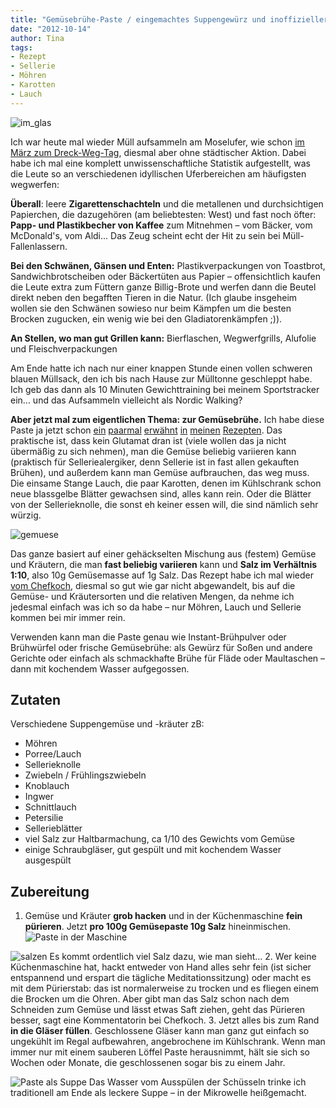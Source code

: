 ```yaml
---
title: "Gemüsebrühe-Paste / eingemachtes Suppengewürz und inoffizieller Dreckwegtag"
date: "2012-10-14" 
author: Tina
tags:
- Rezept
- Sellerie
- Möhren
- Karotten
- Lauch
---
```


![im_glas](images/im_glas.jpg)

Ich war heute mal wieder Müll aufsammeln am Moselufer, wie schon [im März zum Dreck-Weg-Tag](/posts/2012/03/dreck-weg-2/ "Dreck weg 2"), diesmal aber ohne städtischer Aktion. Dabei habe ich mal eine komplett unwissenschaftliche Statistik aufgestellt, was die Leute so an verschiedenen idyllischen Uferbereichen am häufigsten wegwerfen:

**Überall**: leere **Zigarettenschachteln** und die metallenen und durchsichtigen Papierchen, die dazugehören (am beliebtesten: West) und fast noch öfter: **Papp- und Plastikbecher von Kaffee** zum Mitnehmen – vom Bäcker, vom McDonald's, vom Aldi... Das Zeug scheint echt der Hit zu sein bei Müll-Fallenlassern.

**Bei den Schwänen, Gänsen und Enten:** Plastikverpackungen von Toastbrot, Sandwichbrotscheiben oder Bäckertüten aus Papier – offensichtlich kaufen die Leute extra zum Füttern ganze Billig-Brote und werfen dann die Beutel direkt neben den begafften Tieren in die Natur. (Ich glaube insgeheim wollen sie den Schwänen sowieso nur beim Kämpfen um die besten Brocken zugucken, ein wenig wie bei den Gladiatorenkämpfen ;)).

**An Stellen, wo man gut Grillen kann:** Bierflaschen, Wegwerfgrills, Alufolie und Fleischverpackungen

Am Ende hatte ich nach nur einer knappen Stunde einen vollen schweren blauen Müllsack, den ich bis nach Hause zur Mülltonne geschleppt habe. Ich geb das dann als 10 Minuten Gewichttraining bei meinem Sportstracker ein... und das Aufsammeln vielleicht als Nordic Walking?

**Aber jetzt mal zum eigentlichen Thema: zur Gemüsebrühe.** Ich habe diese Paste ja jetzt schon [ein](/posts/2012/08/09/gebratener-brokkoli-mit-altromischem-moretum-dipp/) [paarmal](/posts/2012/04/fenchelbolognese/) [erwähnt](/posts/2012/04/2grune-buchstabensuppe/) [in](/posts/2012/07/brokkoli-honig-tofu-mit-reis/) [meinen](/posts/2012/07/vegetarischer-gulasch-mit-seitan-oder-extrudierten-sojaproteinwurfeln/) [Rezepten](/posts/2012/07/brokkolisuppe-mit-kase-und-geriebenen-kartoffeln/). Das praktische ist, dass kein Glutamat dran ist (viele wollen das ja nicht übermäßig zu sich nehmen), man die Gemüse beliebig variieren kann (praktisch für Selleriealergiker, denn Sellerie ist in fast allen gekauften Brühen), und außerdem kann man Gemüse aufbrauchen, das weg muss. Die einsame Stange Lauch, die paar Karotten, denen im Kühlschrank schon neue blassgelbe Blätter gewachsen sind, alles kann rein. Oder die Blätter von der Sellerieknolle, die sonst eh keiner essen will, die sind nämlich sehr würzig.

![gemuese](images/gemuese.jpg)

Das ganze basiert auf einer gehäckselten Mischung aus (festem) Gemüse und Kräutern, die man **fast beliebig variieren** kann und **Salz im Verhältnis 1:10**, also 10g Gemüsemasse auf 1g Salz. Das Rezept habe ich mal wieder [vom Chefkoch](http://www.chefkoch.de/rezepte/1234331228376365/1-A-Suppengewuerz.html "1-A-Suppengewürz bei Chefkoch"), diesmal so gut wie gar nicht abgewandelt, bis auf die Gemüse- und Kräutersorten und die relativen Mengen, da nehme ich jedesmal einfach was ich so da habe – nur Möhren, Lauch und Sellerie kommen bei mir immer rein.

Verwenden kann man die Paste genau wie Instant-Brühpulver oder Brühwürfel oder frische Gemüsebrühe: als Gewürz für Soßen und andere Gerichte oder einfach als schmackhafte Brühe für Fläde oder Maultaschen – dann mit kochendem Wasser aufgegossen.

## Zutaten

Verschiedene Suppengemüse und -kräuter zB:

- Möhren
- Porree/Lauch
- Sellerieknolle
- Zwiebeln / Frühlingszwiebeln
- Knoblauch
- Ingwer
- Schnittlauch
- Petersilie
- Sellerieblätter
- viel Salz zur Haltbarmachung, ca 1/10 des Gewichts vom Gemüse
- einige Schraubgläser, gut gespült und mit kochendem Wasser ausgespült

## Zubereitung

1. Gemüse und Kräuter **grob hacken** und in der Küchenmaschine **fein pürieren**. Jetzt **pro 100g Gemüsepaste 10g Salz** hineinmischen. ![Paste in der Maschine](images/im_der_maschine.jpg)
    
![salzen](images/salzen.jpg) 
Es kommt ordentlich viel Salz dazu, wie man sieht...
2. Wer keine Küchenmaschine hat, hackt entweder von Hand alles sehr fein (ist sicher entspannend und erspart die tägliche Meditationssitzung) oder macht es mit dem Pürierstab: das ist normalerweise zu trocken und es fliegen einem die Brocken um die Ohren. Aber gibt man das Salz schon nach dem Schneiden zum Gemüse und lässt etwas Saft ziehen, geht das Pürieren besser, sagt eine Kommentatorin bei Chefkoch.
3. Jetzt alles bis zum Rand **in die Gläser füllen**. Geschlossene Gläser kann man ganz gut einfach so ungekühlt im Regal aufbewahren, angebrochene im Kühlschrank. Wenn man immer nur mit einem sauberen Löffel Paste herausnimmt, hält sie sich so Wochen oder Monate, die geschlossenen sogar bis zu einem Jahr.

![Paste als Suppe](images/als_suppe.jpg) 
Das Wasser vom Ausspülen der Schüsseln trinke ich traditionell am Ende als leckere Suppe – in der Mikrowelle heißgemacht.
